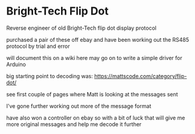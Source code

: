 # Bright-Tech Flip Dot
Reverse engineer of old Bright-Tech flip dot display protocol

purchased a pair of these off ebay and have been working out the RS485 protocol by trial and error

will document this on a wiki here
may go on to write a simple driver for Arduino

big starting point to decoding was:
https://mattscode.com/category/flip-dot/

see first couple of pages where Matt is looking at the messages sent

I've gone further working out more of the message format

have also won a controller on ebay so with a bit of luck that will give me more original messages and help me decode it further
